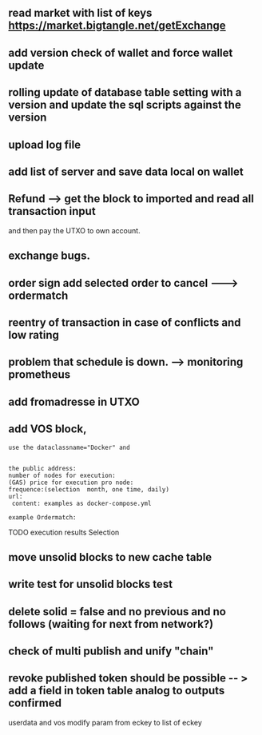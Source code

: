 ## read market with list of keys   https://market.bigtangle.net/getExchange

## add version check of wallet and force wallet update

## rolling update of database table setting with a version and update the sql scripts against the version



## upload log file 

## add list of server and save data local on wallet

## Refund --> get the block to imported and read all transaction input 
and then pay the UTXO to own account. 
## exchange bugs. 

## order sign add  selected order to cancel ---> ordermatch


## reentry of transaction in case of conflicts and low rating


 
## problem that schedule is down.  --> monitoring prometheus
  

## add fromadresse in UTXO

 

## add VOS block, 
	use the dataclassname="Docker" and 
	
	
	the public address:
	number of nodes for execution:
	(GAS) price for execution pro node:
	frequence:(selection  month, one time, daily)
	url:
	 content: examples as docker-compose.yml
	  
	example Ordermatch: 
TODO execution results Selection 


## move unsolid blocks to new cache table


##  write test for unsolid blocks test 


## delete solid = false and no previous and no follows (waiting for next from network?)


## check of multi publish and unify "chain"
## revoke published token should be possible -- > add a field in token table analog to outputs confirmed

userdata and vos modify param from eckey to list of eckey



